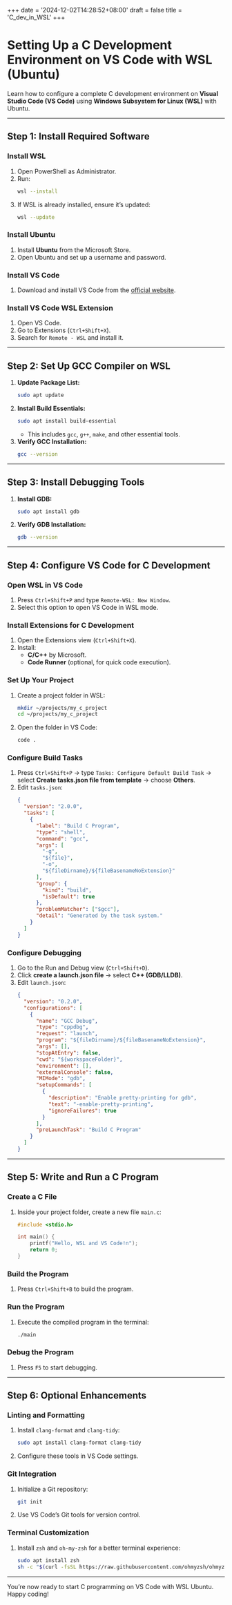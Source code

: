 +++
date = '2024-12-02T14:28:52+08:00'
draft = false
title = 'C_dev_in_WSL'
+++
# Setting Up a C Development Environment on VS Code with WSL (Ubuntu)

Learn how to configure a complete C development environment on **Visual Studio Code (VS Code)** using **Windows Subsystem for Linux (WSL)** with Ubuntu.

---

## Step 1: Install Required Software

### Install WSL
1. Open PowerShell as Administrator.
2. Run:
   ```bash
   wsl --install
   ```
3. If WSL is already installed, ensure it’s updated:
   ```bash
   wsl --update
   ```

### Install Ubuntu
1. Install **Ubuntu** from the Microsoft Store.
2. Open Ubuntu and set up a username and password.

### Install VS Code
1. Download and install VS Code from the [official website](https://code.visualstudio.com/).

### Install VS Code WSL Extension
1. Open VS Code.
2. Go to Extensions (`Ctrl+Shift+X`).
3. Search for `Remote - WSL` and install it.

---

## Step 2: Set Up GCC Compiler on WSL
1. **Update Package List:**
   ```bash
   sudo apt update
   ```
2. **Install Build Essentials:**
   ```bash
   sudo apt install build-essential
   ```
   - This includes `gcc`, `g++`, `make`, and other essential tools.
3. **Verify GCC Installation:**
   ```bash
   gcc --version
   ```

---

## Step 3: Install Debugging Tools
1. **Install GDB:**
   ```bash
   sudo apt install gdb
   ```
2. **Verify GDB Installation:**
   ```bash
   gdb --version
   ```

---

## Step 4: Configure VS Code for C Development

### Open WSL in VS Code
1. Press `Ctrl+Shift+P` and type `Remote-WSL: New Window`.
2. Select this option to open VS Code in WSL mode.

### Install Extensions for C Development
1. Open the Extensions view (`Ctrl+Shift+X`).
2. Install:
   - **C/C++** by Microsoft.
   - **Code Runner** (optional, for quick code execution).

### Set Up Your Project
1. Create a project folder in WSL:
   ```bash
   mkdir ~/projects/my_c_project
   cd ~/projects/my_c_project
   ```
2. Open the folder in VS Code:
   ```bash
   code .
   ```

### Configure Build Tasks
1. Press `Ctrl+Shift+P` → type `Tasks: Configure Default Build Task` → select **Create tasks.json file from template** → choose **Others**.
2. Edit `tasks.json`:
   ```json
   {
     "version": "2.0.0",
     "tasks": [
       {
         "label": "Build C Program",
         "type": "shell",
         "command": "gcc",
         "args": [
           "-g",
           "${file}",
           "-o",
           "${fileDirname}/${fileBasenameNoExtension}"
         ],
         "group": {
           "kind": "build",
           "isDefault": true
         },
         "problemMatcher": ["$gcc"],
         "detail": "Generated by the task system."
       }
     ]
   }
   ```

### Configure Debugging
1. Go to the Run and Debug view (`Ctrl+Shift+D`).
2. Click **create a launch.json file** → select **C++ (GDB/LLDB)**.
3. Edit `launch.json`:
   ```json
   {
     "version": "0.2.0",
     "configurations": [
       {
         "name": "GCC Debug",
         "type": "cppdbg",
         "request": "launch",
         "program": "${fileDirname}/${fileBasenameNoExtension}",
         "args": [],
         "stopAtEntry": false,
         "cwd": "${workspaceFolder}",
         "environment": [],
         "externalConsole": false,
         "MIMode": "gdb",
         "setupCommands": [
           {
             "description": "Enable pretty-printing for gdb",
             "text": "-enable-pretty-printing",
             "ignoreFailures": true
           }
         ],
         "preLaunchTask": "Build C Program"
       }
     ]
   }
   ```

---

## Step 5: Write and Run a C Program

### Create a C File
1. Inside your project folder, create a new file `main.c`:
   ```c
   #include <stdio.h>

   int main() {
       printf("Hello, WSL and VS Code!n");
       return 0;
   }
   ```

### Build the Program
1. Press `Ctrl+Shift+B` to build the program.

### Run the Program
1. Execute the compiled program in the terminal:
   ```bash
   ./main
   ```

### Debug the Program
1. Press `F5` to start debugging.

---

## Step 6: Optional Enhancements

### Linting and Formatting
1. Install `clang-format` and `clang-tidy`:
   ```bash
   sudo apt install clang-format clang-tidy
   ```
2. Configure these tools in VS Code settings.

### Git Integration
1. Initialize a Git repository:
   ```bash
   git init
   ```
2. Use VS Code’s Git tools for version control.

### Terminal Customization
1. Install `zsh` and `oh-my-zsh` for a better terminal experience:
   ```bash
   sudo apt install zsh
   sh -c "$(curl -fsSL https://raw.githubusercontent.com/ohmyzsh/ohmyzsh/master/tools/install.sh)"
   ```

---

You’re now ready to start C programming on VS Code with WSL Ubuntu. Happy coding!
